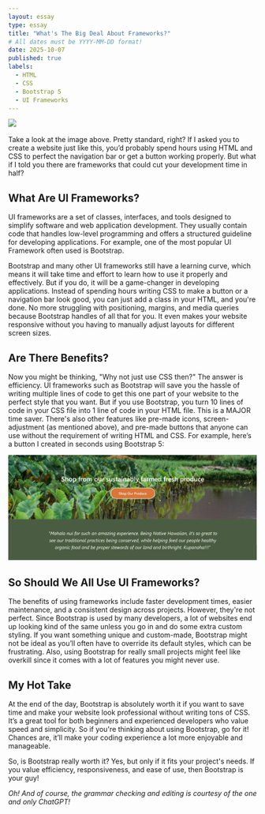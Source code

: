 ```yaml
---
layout: essay
type: essay
title: "What's The Big Deal About Frameworks?"
# All dates must be YYYY-MM-DD format!
date: 2025-10-07
published: true
labels:
  - HTML
  - CSS
  - Bootstrap 5
  - UI Frameworks
---
```


<img class="img-fluid" src="../img/frameworks/website.png"> 

Take a look at the image above. Pretty standard, right? If I asked you to create a website just like this, you’d probably spend hours using HTML and CSS to perfect the navigation bar or get a button working properly. But what if I told you there are frameworks that could cut your development time in half?

## What Are UI Frameworks? 
UI frameworks are a set of classes, interfaces, and tools designed to simplify software and web application development. They usually contain code that handles low-level programming and offers a structured guideline for developing applications. For example, one of the most popular UI Framework often used is Bootstrap. 

Bootstrap and many other UI frameworks still have a learning curve, which means it will take time and effort to learn how to use it properly and effectively. But if you do, it will be a game-changer in developing applications. Instead of spending hours writing CSS to make a button or a navigation bar look good, you can just add a class in your HTML, and you're done. No more struggling with positioning, margins, and media queries because Bootstrap handles of all that for you. It even makes your website responsive without you having to manually adjust layouts for different screen sizes. 

## Are There Benefits? 
Now you might be thinking, "Why not just use CSS then?" The answer is efficiency. UI frameworks such as Bootstrap will save you the hassle of writing multiple lines of code to get this one part of your website to the perfect style that you want. But if you use Bootstrap, you turn 10 lines of code in your CSS file into 1 line of code in your HTML file. This is a MAJOR time saver. There's also other features like pre-made icons, screen-adjustment (as mentioned above), and pre-made buttons that anyone can use without the requirement of writing HTML and CSS. For example, here’s a button I created in seconds using Bootstrap 5:

<img width="1000px" class="rounded float-start pe-4" src="../img/frameworks/button.png">


## So Should We All Use UI Frameworks? 
The benefits of using frameworks include faster development times, easier maintenance, and a consistent design across projects. However, they're not perfect. Since Bootstrap is used by many developers, a lot of websites end up looking kind of the same unless you go in and do some extra custom styling. If you want something unique and custom-made, Bootstrap might not be ideal as you’ll often have to override its default styles, which can be frustrating. Also, using Bootstrap for really small projects might feel like overkill since it comes with a lot of features you might never use.

## My Hot Take 
At the end of the day, Bootstrap is absolutely worth it if you want to save time and make your website look professional without writing tons of CSS. It’s a great tool for both beginners and experienced developers who value speed and simplicity. So if you're thinking about using Bootstrap, go for it! Chances are, it’ll make your coding experience a lot more enjoyable and manageable. 

So, is Bootstrap really worth it? Yes, but only if it fits your project's needs. If you value efficiency, responsiveness, and ease of use, then Bootstrap is your guy!

*Oh! And of course, the grammar checking and editing is courtesy of the one and only ChatGPT!*
